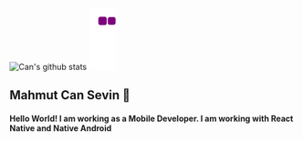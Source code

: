 ![Can's github stats](https://github-readme-stats.vercel.app/api?username=can-sevin&show_icons=true&theme=midnight-purple&count_private=true)
![snake gif](https://github.com/can-sevin/can-sevin/blob/output/github-contribution-grid-snake.gif)
<h2>Mahmut Can Sevin 👋
<h4>Hello World! I am working as a Mobile Developer. I am working with React Native and Native Android
